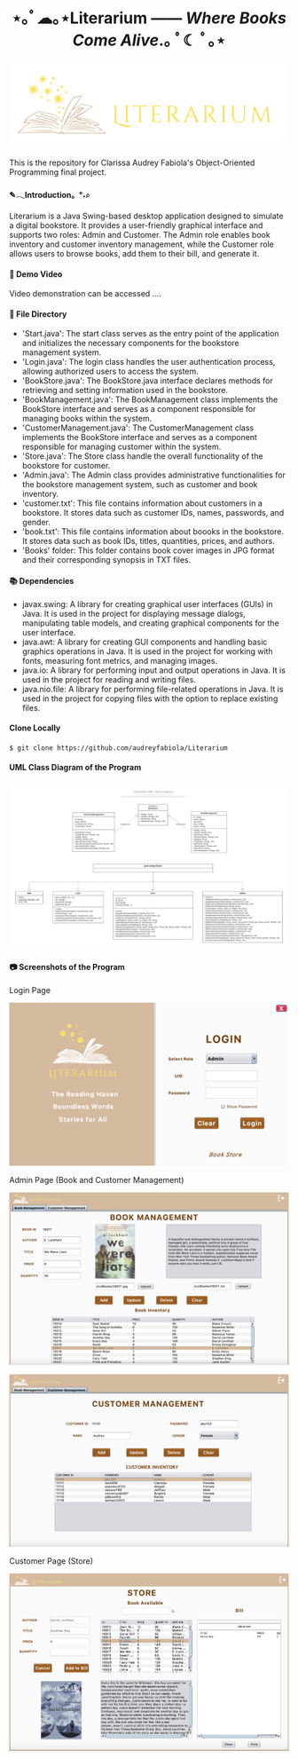 <h1 align="center">⋆｡ﾟ☁︎｡⋆Literarium —— <em>Where Books Come Alive</em>.｡ ﾟ☾ ﾟ｡⋆</h1>

### <div align="center"><img src="/Assets/Logo3.png" alt="Logo3" width="500"/></div>

This is the repository for Clarissa Audrey Fabiola's Object-Oriented Programming final project.

#### ✎𓂃Introduction。°˖⌕

Literarium is a Java Swing-based desktop application designed to simulate a digital bookstore. It provides a user-friendly graphical interface and supports two roles: Admin and Customer. The Admin role enables book inventory and customer inventory management, while the Customer role allows users to browse books, add them to their bill, and generate it.

#### 🎥 Demo Video

Video demonstration can be accessed .... 

#### 📁 File Directory

- 'Start.java': The start class serves as the entry point of the application and initializes the necessary components for the bookstore management system.
- 'Login.java': The login class handles the user authentication process, allowing authorized users to access the system.
- 'BookStore.java': The BookStore.java interface declares methods for retrieving and setting information used in the bookstore.
- 'BookManagement.java': The BookManagement class implements the BookStore interface and serves as a component responsible for managing books within the system.
- 'CustomerManagement.java': The CustomerManagement class implements the BookStore interface and serves as a component responsible for managing customer within the system.
- 'Store.java': The Store class handle the overall functionality of the bookstore for customer.
- 'Admin.java': The Admin class provides administrative functionalities for the bookstore management system, such as customer and book inventory.
- 'customer.txt': This file contains information about customers in a bookstore. It stores data such as customer IDs, names, passwords, and gender.
- 'book.txt': This file contains information about boooks in the bookstore. It stores data such as book IDs, titles, quantities, prices, and authors.
- 'Books' folder: This folder contains book cover images in JPG format and their corresponding synopsis in TXT files.

#### 📚 Dependencies

- javax.swing: A library for creating graphical user interfaces (GUIs) in Java. It is used in the project for displaying message dialogs, manipulating table models, and creating graphical components for the user interface.
- java.awt: A library for creating GUI components and handling basic graphics operations in Java. It is used in the project for working with fonts, measuring font metrics, and managing images.
- java.io: A library for performing input and output operations in Java. It is used in the project for reading and writing files.
- java.nio.file: A library for performing file-related operations in Java. It is used in the project for copying files with the option to replace existing files.

#### Clone Locally

```
$ git clone https://github.com/audreyfabiola/Literarium
```

#### UML Class Diagram of the Program

![UMLClassDiagram](/Assets/UMLClassDiagram.png)

#### 📷 Screenshots of the Program

Login Page

![loginScreenshot](/Assets/loginScreenshot.png)

Admin Page (Book and Customer Management)

![bookManagementScreenshot](/Assets/bookManagementScreenshot.png)

![customerManagementScreenshot](/Assets/customerManagementScreenshot.png)

Customer Page (Store)

![bookStoreScreenshot](/Assets/bookStoreScreenshot.png)
